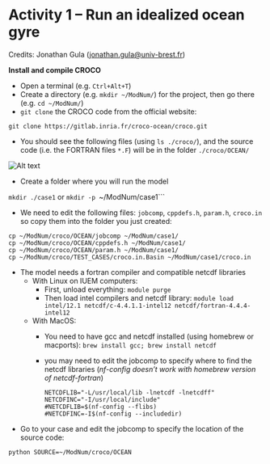# Activity 1 – Run an idealized ocean gyre 
Credits: Jonathan Gula (jonathan.gula@univ-brest.fr)

**Install and compile CROCO**
  * Open a terminal (e.g. ```Ctrl+Alt+T```)
  * Create a directory (e.g. ```mkdir ~/ModNum/```) for the project, then go there (e.g. ```cd ~/ModNum/```)
  * ```git clone``` the CROCO code from the official website:

   ```git clone https://gitlab.inria.fr/croco-ocean/croco.git```

  * You should see the following files (using ```ls ./croco/```), and the source code (i.e. the FORTRAN files ```*.F```) will be in the folder ```./croco/OCEAN/```
    
![Alt text](https://github.com/quentinjamet/Tuto/blob/main/Figure/CROCO_content.png "a title")

  * Create a folder where you will run the model
    
```mkdir ./case1``` or ```mkdir -p ```~/ModNum/case1```

  * We need to edit the following files: ```jobcomp```, ```cppdefs.h```, ```param.h```, ```croco.in``` so copy them into the folder you just created:
```
cp ~/ModNum/croco/OCEAN/jobcomp ~/ModNum/case1/
cp ~/ModNum/croco/OCEAN/cppdefs.h ~/ModNum/case1/
cp ~/ModNum/croco/OCEAN/param.h ~/ModNum/case1/
cp ~/ModNum/croco/TEST_CASES/croco.in.Basin ~/ModNum/case1/croco.in
```

 * The model needs a fortran compiler and compatible netcdf libraries
    * With Linux on IUEM computers:
        * First, unload everything: ```module purge```
        * Then load intel compilers and netcdf library: ```module load intel/12.1 netcdf/c-4.4.1.1-intel12 netcdf/fortran-4.4.4-intel12```
    * With MacOS:
        * You need to have gcc and netcdf installed (using homebrew or macports): ```brew install gcc; brew install netcdf```
        * you may need to edit the jobcomp to specify where to find the netcdf libraries (*nf-config doesn’t work with homebrew version of netcdf-fortran*)
          
          ```
          NETCDFLIB="-L/usr/local/lib -lnetcdf -lnetcdff"
          NETCDFINC="-I/usr/local/include"
          #NETCDFLIB=$(nf-config --flibs)
          #NETCDFINC=-I$(nf-config --includedir)
          ```
 * Go to your case and edit the jobcomp to specify the location of the source code:

``python
SOURCE=~/ModNum/croco/OCEAN
``

